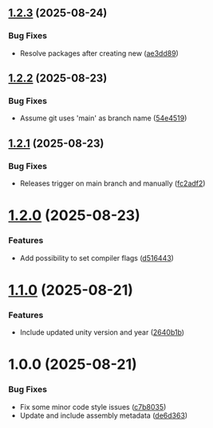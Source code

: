 ## [1.2.3](https://github.com/freakshowstudio/com.freakshowstudio.newpackage/compare/v1.2.2...v1.2.3) (2025-08-24)


### Bug Fixes

* Resolve packages after creating new ([ae3dd89](https://github.com/freakshowstudio/com.freakshowstudio.newpackage/commit/ae3dd895935cbb3342e9ee37a543dd9b3e44a48e))

## [1.2.2](https://github.com/freakshowstudio/com.freakshowstudio.newpackage/compare/v1.2.1...v1.2.2) (2025-08-23)


### Bug Fixes

* Assume git uses 'main' as branch name ([54e4519](https://github.com/freakshowstudio/com.freakshowstudio.newpackage/commit/54e45197895c2245c79e45491d250b899167b385))

## [1.2.1](https://github.com/freakshowstudio/com.freakshowstudio.newpackage/compare/v1.2.0...v1.2.1) (2025-08-23)


### Bug Fixes

* Releases trigger on main branch and manually ([fc2adf2](https://github.com/freakshowstudio/com.freakshowstudio.newpackage/commit/fc2adf2e6ef1bf2b6f6f974555300258b41c97e7))

# [1.2.0](https://github.com/freakshowstudio/com.freakshowstudio.newpackage/compare/v1.1.0...v1.2.0) (2025-08-23)


### Features

* Add possibility to set compiler flags ([d516443](https://github.com/freakshowstudio/com.freakshowstudio.newpackage/commit/d516443038508b2b0929534f8e3dd939a88e9dae))

# [1.1.0](https://github.com/freakshowstudio/com.freakshowstudio.newpackage/compare/v1.0.0...v1.1.0) (2025-08-21)


### Features

* Include updated unity version and year ([2640b1b](https://github.com/freakshowstudio/com.freakshowstudio.newpackage/commit/2640b1b151874dbfe823618a3f9a1a7fb5df8597))

# 1.0.0 (2025-08-21)


### Bug Fixes

* Fix some minor code style issues ([c7b8035](https://github.com/freakshowstudio/com.freakshowstudio.newpackage/commit/c7b80354b66dae92de81d64c1ab1578a3f76fa81))
* Update and include assembly metadata ([de6d363](https://github.com/freakshowstudio/com.freakshowstudio.newpackage/commit/de6d3632b8b4c0c7ba4146f44186cfb097f61c66))
